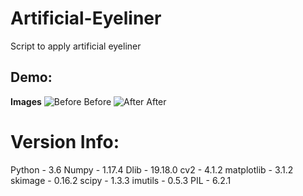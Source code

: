 # Artificial-Eyeliner
Script to apply artificial eyeliner

## Demo:
**Images**
![Before](https://github.com/kaushil24/Artificial-Eyeliner/blob/master/Media/Sample%20Image.jpg=250*250)
Before
![After](https://github.com/kaushil24/Artificial-Eyeliner/blob/master/Media/Output%20Image.png)
After

# Version Info:
Python - 3.6
Numpy - 1.17.4
Dlib - 19.18.0
cv2 - 4.1.2
matplotlib - 3.1.2
skimage - 0.16.2
scipy - 1.3.3
imutils - 0.5.3
PIL - 6.2.1
